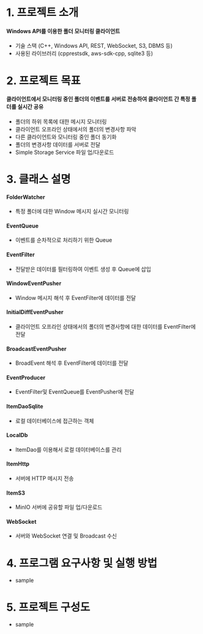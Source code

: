 # 1. 프로젝트 소개
#### Windows API를 이용한 폴더 모니터링 클라이언트
- 기술 스택 (C++, Windows API, REST, WebSocket, S3, DBMS 등)
- 사용된 라이브러리 (cpprestsdk, aws-sdk-cpp, sqlite3 등)
# 2. 프로젝트 목표
#### 클라이언트에서 모니터링 중인 폴더의 이벤트를 서버로 전송하여 클라이언트 간 특정 폴더를 실시간 공유
- 폴더의 하위 목록에 대한 메시지 모니터링
- 클라이언트 오프라인 상태에서의 폴더의 변경사항 파악
- 다른 클라이언트와 모니터링 중인 폴더 동기화
- 폴더의 변경사항 데이터를 서버로 전달
- Simple Storage Service 파일 업/다운로드
# 3. 클래스 설명
#### FolderWatcher
- 특정 폴더에 대한 Window 메시지 실시간 모니터링
#### EventQueue
- 이벤트를 순차적으로 처리하기 위한 Queue
#### EventFilter
- 전달받은 데이터를 필터링하여 이벤트 생성 후 Queue에 삽입
#### WindowEventPusher
- Window 메시지 해석 후 EventFilter에 데이터를 전달
#### InitialDiffEventPusher
- 클라이언트 오프라인 상태에서의 폴더의 변경사항에 대한 데이터를 EventFilter에 전달
#### BroadcastEventPusher
- BroadEvent 해석 후 EventFilter에 데이터를 전달
#### EventProducer
- EventFilter및 EventQueue를 EventPusher에 전달
#### ItemDaoSqlite
- 로컬 데이터베이스에 접근하는 객체
#### LocalDb
- ItemDao를 이용해서 로컬 데이터베이스를 관리
#### ItemHttp
-  서버에 HTTP 메시지 전송
#### ItemS3
- MinIO 서버에 공유할 파일 업/다운로드
#### WebSocket
- 서버와 WebSocket 연결 및 Broadcast 수신
# 4. 프로그램 요구사항 및 실행 방법
- sample
#### 
# 5. 프로젝트 구성도
- sample
